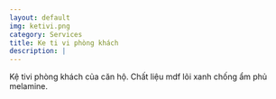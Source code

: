 ```yaml
---
layout: default
img: ketivi.png
category: Services
title: Ke ti vi phòng khách
description: |
---
```

  Kệ tivi phòng khách của căn hộ. Chất liệu mdf lõi xanh chống ẩm phủ melamine.